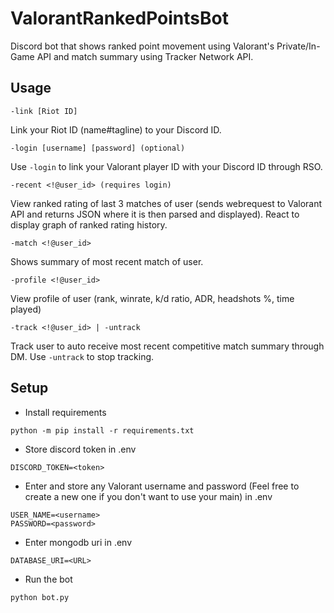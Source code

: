 # ValorantRankedPointsBot
Discord bot that shows ranked point movement using Valorant's Private/In-Game API and match summary using Tracker Network API.

## Usage
```
-link [Riot ID]
```
Link your Riot ID (name#tagline) to your Discord ID.
```
-login [username] [password] (optional)
```
Use `-login` to link your Valorant player ID with your Discord ID through RSO.
```
-recent <!@user_id> (requires login)
```
View ranked rating of last 3 matches of user (sends webrequest to Valorant API and returns JSON where it is then parsed and displayed). React to display graph of ranked rating history.
```
-match <!@user_id>
```
Shows summary of most recent match of user.
```
-profile <!@user_id>
```
View profile of user (rank, winrate, k/d ratio, ADR, headshots %, time played)
```
-track <!@user_id> | -untrack
```
Track user to auto receive most recent competitive match summary through DM. Use `-untrack` to stop tracking.

## Setup

* Install requirements
```
python -m pip install -r requirements.txt
```
* Store discord token in .env
```
DISCORD_TOKEN=<token>
```
* Enter and store any Valorant username and password (Feel free to create a new one if you don't want to use your main) in .env
```
USER_NAME=<username>
PASSWORD=<password>
```
* Enter mongodb uri in .env
```
DATABASE_URI=<URL>
```
* Run the bot
```
python bot.py
```
